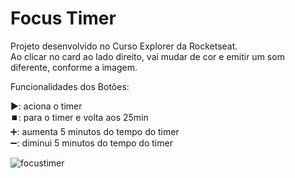 # Focus Timer

Projeto desenvolvido no Curso Explorer da Rocketseat. <br/>
Ao clicar no card ao lado direito, vai mudar de cor e emitir um som diferente, conforme a imagem. <br/>

Funcionalidades dos Botões: <br/>

▶️: aciona o timer <br/>
⏹️: para o timer e volta aos 25min <br/>
➕: aumenta 5 minutos do tempo do timer <br/>
➖: diminui 5 minutos do tempo do timer <br/>

![focustimer](https://user-images.githubusercontent.com/113316157/209596770-3cc04e5d-c69e-42e2-8719-ddd4d01c8596.png)
